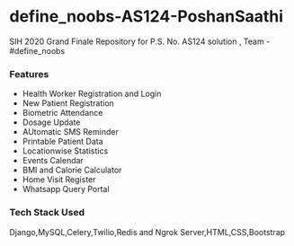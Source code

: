 # define_noobs-AS124-PoshanSaathi
SIH 2020 Grand Finale Repository for P.S. No. AS124 solution , Team - #define_noobs

### Features

- Health Worker Registration and Login
- New Patient Registration
- Biometric Attendance
- Dosage Update
- AUtomatic SMS Reminder
- Printable Patient Data
- Locationwise Statistics
- Events Calendar
- BMI and Calorie Calculator
- Home Visit Register
- Whatsapp Query Portal

### Tech Stack Used

Django,MySQL,Celery,Twilio,Redis and Ngrok Server,HTML,CSS,Bootstrap
